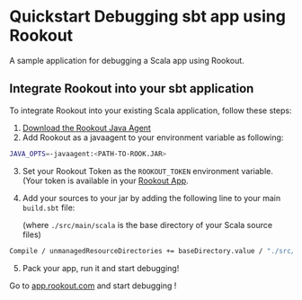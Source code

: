 # Quickstart Debugging sbt app using Rookout

A sample application for debugging a Scala app using Rookout.

## Integrate Rookout into your sbt application

To integrate Rookout into your existing Scala application, follow these steps:

1. [Download the Rookout Java Agent](http://repository.sonatype.org/service/local/artifact/maven/redirect?r=central-proxy&g=com.rookout&a=rook&v=LATEST)
2. Add Rookout as a javaagent to your environment variable as following:
```bash
JAVA_OPTS=-javaagent:<PATH-TO-ROOK.JAR>
```
3. Set your Rookout Token as the `ROOKOUT_TOKEN` environment variable. (Your token is available in your [Rookout App](app.rookout.com).

4. Add your sources to your jar by adding the following line to your main `build.sbt` file:

    (where `./src/main/scala` is the base directory of your Scala source files)
```bash
Compile / unmanagedResourceDirectories += baseDirectory.value / "./src/main/scala"
```
5. Pack your app, run it and start debugging!  

Go to [app.rookout.com](https://app.rookout.com) and start debugging !

[Java + Rookout]: https://docs.rookout.com/docs/sdk-setup.html
